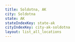 ```yaml
---
title: Soldotna, AK
city: Soldotna
state: AK
stateIndexKey: state-ak
cityIndexKey: city-ak-soldotna
layout: list_all_locations
---
```

